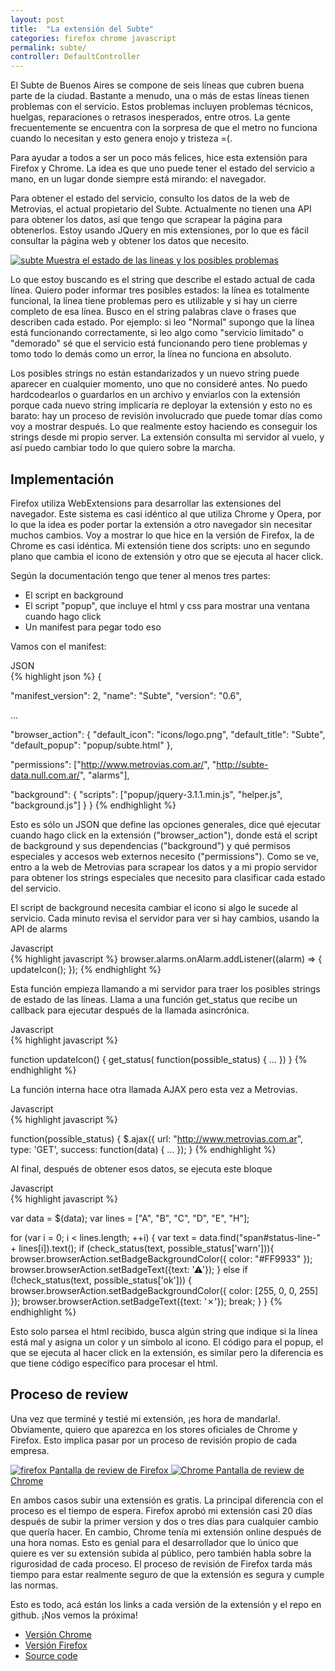 ```yaml
---
layout: post
title:  "La extensión del Subte"
categories: firefox chrome javascript
permalink: subte/
controller: DefaultController
---
```


El Subte de Buenos Aires se compone de seis líneas que cubren buena parte de la ciudad. Bastante a menudo, una o más de estas líneas tienen problemas con el servicio. Estos problemas incluyen problemas técnicos, huelgas, reparaciones o retrasos inesperados, entre otros.
La gente frecuentemente se encuentra con la sorpresa de que el metro no funciona cuando lo necesitan y esto genera enojo y tristeza =(.


Para ayudar a todos a ser un poco más felices, hice esta extensión para Firefox y Chrome. La idea es que uno puede tener el estado del servicio a mano, en un lugar donde siempre está mirando: el navegador.

Para obtener el estado del servicio, consulto los datos de la web de Metrovias, el actual propietario del Subte. Actualmente no tienen una API para obtener los datos, así que tengo que scrapear la página para obtenerlos. Estoy usando JQuery en mis extensiones, por lo que es fácil consultar la página web y obtener los datos que necesito.


<div class="fancy-group">

<a class='fancybox-thumb' id="subte" title="Muestra el estado de las lineas y los posibles problemas" data-thumb="/assets/subte.png" href="/assets/subte.png" rel="gallery2">
    <img alt="subte" src="/assets/subte.png">
    <span class="fancy-caption">Muestra el estado de las lineas y los posibles problemas</span>
</a>

</div>

Lo que estoy buscando es el string que describe el estado actual de cada línea. Quiero poder informar tres posibles estados: la línea es totalmente funcional, la línea tiene problemas pero es utilizable y si hay un cierre completo de esa línea. Busco en el string palabras clave o frases que describen cada estado. Por ejemplo: si leo "Normal" supongo que la línea está funcionando correctamente, si leo algo como "servicio limitado" o "demorado" sé que el servicio está funcionando pero tiene problemas y tomo todo lo demás como un error, la línea no funciona en absoluto.


Los posibles strings no están estandarizados y un nuevo string puede aparecer en cualquier momento, uno que no consideré antes. No puedo hardcodearlos o guardarlos en un archivo y enviarlos con la extensión porque cada nuevo string implicaría re deployar la extensión y esto no es barato: hay un proceso de revisión involucrado que puede tomar días como voy a mostrar después.
Lo que realmente estoy haciendo es conseguir los strings desde mi propio server. La extensión consulta mi servidor al vuelo, y así puedo cambiar todo lo que quiero sobre la marcha.




## Implementación

Firefox utiliza WebExtensions para desarrollar las extensiones del navegador. Este sistema es casi idéntico al que utiliza Chrome y Opera, por lo que la idea es poder portar la extensión a otro navegador sin necesitar muchos cambios. Voy a mostrar lo que hice en la versión de Firefox, la de Chrome es casi idéntica. Mi extensión tiene dos scripts: uno en segundo plano que cambia el icono de extensión y otro que se ejecuta al hacer click.


Según la documentación tengo que tener al menos tres partes:
<ul>
            <li> El script en background</li>
            <li> El script "popup", que incluye el html y css para mostrar una ventana cuando hago click</li>
            <li> Un manifest para pegar todo eso </li>
</ul>

Vamos con el manifest:

<div class="lang-name">JSON</div>
{% highlight json %}
{

  "manifest_version": 2,
  "name": "Subte",
  "version": "0.6",

  ...

  "browser_action": {
    "default_icon": "icons/logo.png",
    "default_title": "Subte",
    "default_popup": "popup/subte.html"
  },

  "permissions": ["http://www.metrovias.com.ar/",
                  "http://subte-data.null.com.ar/", "alarms"],

  "background": {
    "scripts": ["popup/jquery-3.1.1.min.js", "helper.js", "background.js"]
  }
}
{% endhighlight %}


Esto es sólo un JSON que define las opciones generales, dice qué ejecutar cuando hago click en la extensión ("browser_action"), donde está el script de background y sus dependencias ("background") y qué permisos especiales y accesos web externos necesito ("permissions"). Como se ve, entro a la web de Metrovias para scrapear los datos y a mi propio servidor para obtener los strings especiales que necesito para clasificar cada estado del servicio.

El script de background necesita cambiar el icono si algo le sucede al servicio. Cada minuto revisa el servidor para ver si hay cambios, usando la API de alarms

<div class="lang-name">Javascript</div>
{% highlight javascript %}
browser.alarms.onAlarm.addListener((alarm) => {
  updateIcon();
});
{% endhighlight %}


Esta función empieza llamando a mi servidor para traer los posibles strings de estado de las líneas. Llama a una función get_status que recibe un callback para ejecutar después de la llamada asincrónica.

<div class="lang-name">Javascript</div>
{% highlight javascript %}

function updateIcon() {
    get_status(
        function(possible_status) {
            ...
        })
}
{% endhighlight %}


La función interna hace otra llamada AJAX pero esta vez a Metrovias.

<div class="lang-name">Javascript</div>
{% highlight javascript %}

function(possible_status) {
    $.ajax({
        url: "http://www.metrovias.com.ar",
        type: 'GET',
        success: function(data) {
            ...
    });
}
{% endhighlight %}


Al final, después de obtener esos datos, se ejecuta este bloque

<div class="lang-name">Javascript</div>
{% highlight javascript %}

var data = $(data);
var lines = ["A", "B", "C", "D", "E", "H"];

for (var i = 0; i < lines.length; ++i) {
    var text = data.find("span#status-line-" + lines[i]).text();
    if (check_status(text, possible_status['warn'])){
        browser.browserAction.setBadgeBackgroundColor({ color: "#FF9933" });
        browser.browserAction.setBadgeText({text: '⚠'});
    } else if (!check_status(text, possible_status['ok'])) {
        browser.browserAction.setBadgeBackgroundColor({ color: [255, 0, 0, 255] });
        browser.browserAction.setBadgeText({text: '✗'});
        break;
    }
}
{% endhighlight %}



Esto solo parsea el html recibido, busca algún string que indique si la línea está mal y asigna un color y un símbolo al icono.
El código para el popup, el que se ejecuta al hacer click en la extensión, es similar pero la diferencia es que tiene código específico para procesar el html.


## Proceso de review

Una vez que terminé y testié mi extensión, ¡es hora de mandarla!. Obviamente, quiero que aparezca en los stores oficiales de Chrome y Firefox. Esto implica pasar por un proceso de revisión propio de cada empresa.


<div class="fancy-group">

<a class='fancybox-thumb' id="firefox" title="Pantalla de review de Firefox" data-thumb="/assets/subte_firefox.png" href="/assets/subte_firefox.png" rel="gallery2">
    <img alt="firefox" src="/assets/subte_firefox.png">
    <span class="fancy-caption">Pantalla de review de Firefox</span>
</a>
<a class='fancybox-thumb' id="Chrome" title="Pantalla de review de Chrome" data-thumb="/assets/eci/subte_chrome.png" href="/assets/subte_chrome.png" rel="gallery2">
    <img alt="Chrome" src="/assets/subte_chrome.png">
    <span class="fancy-caption">Pantalla de review de Chrome</span>
</a>


</div>

En ambos casos subir una extensión es gratis. La principal diferencia con el proceso es el tiempo de espera. Firefox aprobó mi extensión casi 20 días después de subir la primer version y dos o tres días para cualquier cambio que quería hacer. En cambio, Chrome tenía mi extensión online después de una hora nomas. Esto es genial para el desarrollador que lo único que quiere es ver su extensión subida al público, pero también habla sobre la rigurosidad de cada proceso. El proceso de revisión de Firefox tarda más tiempo para estar realmente seguro de que la extensión es segura y cumple las normas.

Esto es todo, acá están los links a cada versión de la extensión y el repo en github. ¡Nos vemos la próxima!

* [Versión Chrome][chrome]
* [Versión Firefox][firefox]
* [Source code][github]

[chrome]: https://chrome.google.com/webstore/detail/subte/onobkjhgkjlgdpncdlnjkgecfjkkhoen?hl=es-419
[firefox]: https://addons.mozilla.org/en-US/firefox/addon/subte/
[github]: https://github.com/nicovaras/subte




